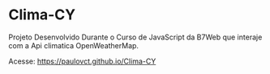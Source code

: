 # Clima-CY

Projeto Desenvolvido Durante o Curso de JavaScript da B7Web que interaje com a Api climatica OpenWeatherMap.

Acesse:
https://paulovct.github.io/Clima-CY
